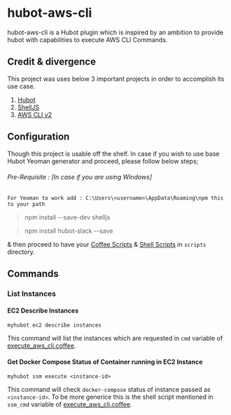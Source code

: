 # hubot-aws-cli

hubot-aws-cli is a Hubot plugin which is inspired by an ambition to provide hubot with capabilities to execute AWS CLI Commands.

## Credit & divergence

This project was uses below 3 important projects in order to accomplish its use case.
1. [Hubot](http://hubot.github.com)
2. [ShellJS](https://documentup.com/shelljs/shelljs)
3. [AWS CLI v2](https://docs.aws.amazon.com/cli/index.html)

## Configuration

Though this project is usable off the shelf. In case if you wish to use base Hubot Yeoman generator and proceed, please follow below steps;

###### Pre-Requisite : [In case if you are using Windows]
```For Yeoman to work add : C:\Users\<username>\AppData\Roaming\npm this to your path ```

> npm install --save-dev shelljs

> npm install hubot-slack --save

& then proceed to have your [Coffee Scripts](https://coffeescript.org/) & [Shell Scripts](https://devdocs.io/bash/) in `scripts` directory.

## Commands

### List Instances

#### EC2 Describe Instances
```
myhubot ec2 describe instances
```
This command will list the instances which are requested in `cmd` variable of [execute_aws_cli.coffee](scripts/execute_aws_cli.coffee).

#### Get Docker Compose Status of Container running in EC2 Instance
```
myhubot ssm execute <instance-id>
```
This command will check `docker-compose` status of instance passed as `<instance-id>`.
To be more generice this is the shell script mentioned in `ssm_cmd` variable of [execute_aws_cli.coffee](scripts/execute_aws_cli.coffee).
